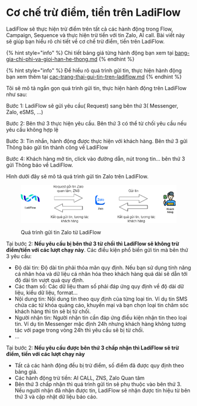 # Cơ chế trừ điểm, tiền trên LadiFlow

LadiFlow sẽ thực hiện trừ điểm trên tất cả các hành động trong Flow, Campaign, Sequence và thực hiện trừ tiền với tin Zalo, AI call. Bài viết này sẽ giúp bạn hiểu rõ chi tiết về cơ chế trừ điểm, tiền trên LadiFlow.

{% hint style="info" %}
Chi tiết bảng giá từng hành động bạn xem tại [bang-gia-chi-phi-va-gioi-han-he-thong.md](bang-gia-chi-phi-va-gioi-han-he-thong.md "mention")
{% endhint %}

{% hint style="info" %}
Để hiểu rõ quá trình gửi tin, thực hiện hành động bạn xem thêm tại [cac-trang-thai-gui-tin-tren-ladiflow.md](cac-trang-thai-gui-tin-tren-ladiflow.md "mention")
{% endhint %}

Tôi sẽ mô tả ngắn gọn quá trình gửi tin, thực hiện hành động trên LadiFlow như sau:

Bước 1: LadiFlow sẽ gửi yêu cầu( Request) sang bên thứ 3( Messenger, Zalo, eSMS, ...)

Bước 2: Bên thứ 3 thực hiện yêu cầu. Bên thứ 3 có thể từ chối yêu cầu nếu yêu cầu không hợp lệ

Bước 3: Tin nhắn, hành động được thực hiện với khách hàng. Bên thứ 3 gửi Thông báo gửi tin thành công về LadiFlow

Bước 4: Khách hàng mở tin, click vào đường dẫn, nút trong tin... bên thứ 3 gửi Thông báo về LadiFlow.

Hình dưới đây sẽ mô tả quá trình gửi tin Zalo trên LadiFlow.

<figure><img src="../.gitbook/assets/trạng thái gửi tin.drawio (1).png" alt=""><figcaption><p>Quá trình gửi tin Zalo từ LadiFlow</p></figcaption></figure>

Tại bước 2: **Nếu yêu cầu bị bên thứ 3 từ chối thì LadiFlow sẽ không trừ điểm/tiền với các lượt chạy này**. Các điều kiện phổ biến gửi tin mà bên thứ 3 yêu cầu:

* Độ dài tin: Độ dài tin phải thỏa mãn quy định. Nếu bạn sử dụng tính năng cá nhân hóa và dữ liệu cá nhân hóa theo khách hàng quá dài sẽ dẫn tới độ dài tin vượt quá quy định.
* &#x20;Các tham số: Các dữ liệu tham số phải đáp ứng quy định về độ dài dữ liệu, kiểu dữ liệu, format...
* Nội dung tin: Nội dung tin theo quy định của từng loại tin. Ví dụ tin SMS chứa các từ khóa quảng cáo, khuyến mại và bạn chọn loại tin chăm sóc khách hàng thì tin sẽ bị từ chối.
* Người nhận tin: Người nhận tin cần đáp ứng điều kiện nhận tin theo loại tin. Ví dụ tin Messenger mặc định 24h nhưng khách hàng không tương tác với page trong vòng 24h thì yêu cầu sẽ bị từ chối.
* ...

Tại bước 2: **Nếu yêu cầu được bên thứ 3 chấp nhận thì LadiFlow sẽ trừ điểm, tiền với các lượt chạy này**

* Tất cả các hành động đều bị trừ điểm, số điểm đã được quy định theo bảng giá.
* Các hành động trừ tiền: AI CALL, ZNS, Zalo Quan tâm
* Bên thứ 3 chấp nhận thì quá trình gửi tin sẽ phụ thuộc vào bên thứ 3. Nếu người nhận đã nhận được tin, LadiFlow sẽ nhận được tín hiệu từ bên thứ 3 và cập nhật dữ liệu báo cáo.
